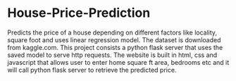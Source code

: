 # House-Price-Prediction
Predicts the price of a house depending on different factors like locality, square foot and uses linear regression model. The dataset is downloaded from kaggle.com. This project consists a python flask server that uses the saved model to serve http requests. The website is built in html, css and javascript that allows user to enter home square ft area, bedrooms etc and it will call python flask server to retrieve the predicted price.
